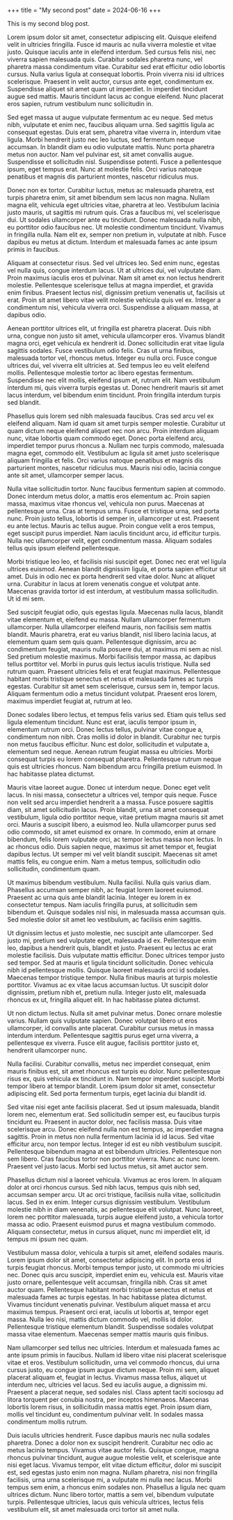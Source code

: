+++
title = "My second post"
date = 2024-06-16
+++

This is my second blog post.



Lorem ipsum dolor sit amet, consectetur adipiscing elit. Quisque eleifend velit in ultricies fringilla. Fusce id mauris ac nulla viverra molestie et vitae justo. Quisque iaculis ante in eleifend interdum. Sed cursus felis nisi, nec viverra sapien malesuada quis. Curabitur sodales pharetra nunc, vel pharetra massa condimentum vitae. Curabitur sed erat efficitur odio lobortis cursus. Nulla varius ligula at consequat lobortis. Proin viverra nisi id ultrices scelerisque. Praesent in velit auctor, cursus ante eget, condimentum ex. Suspendisse aliquet sit amet quam ut imperdiet. In imperdiet tincidunt augue sed mattis. Mauris tincidunt lacus ac congue eleifend. Nunc placerat eros sapien, rutrum vestibulum nunc sollicitudin in.

Sed eget massa ut augue vulputate fermentum ac eu neque. Sed metus nibh, vulputate et enim nec, faucibus aliquam urna. Sed sagittis ligula ac consequat egestas. Duis erat sem, pharetra vitae viverra in, interdum vitae ligula. Morbi hendrerit justo nec leo luctus, sed fermentum neque accumsan. In blandit diam eu odio vulputate mattis. Nunc porta pharetra metus non auctor. Nam vel pulvinar est, sit amet convallis augue. Suspendisse et sollicitudin nisl. Suspendisse potenti. Fusce a pellentesque ipsum, eget tempus erat. Nunc at molestie felis. Orci varius natoque penatibus et magnis dis parturient montes, nascetur ridiculus mus.

Donec non ex tortor. Curabitur luctus, metus ac malesuada pharetra, est turpis pharetra enim, sit amet bibendum sem lacus non magna. Nullam magna elit, vehicula eget ultricies vitae, pharetra at leo. Vestibulum lacinia justo mauris, ut sagittis mi rutrum quis. Cras a faucibus mi, vel scelerisque dui. Ut sodales ullamcorper ante eu tincidunt. Donec malesuada nulla nibh, eu porttitor odio faucibus nec. Ut molestie condimentum tincidunt. Vivamus in fringilla nulla. Nam elit ex, semper non pretium in, vulputate at nibh. Fusce dapibus eu metus at dictum. Interdum et malesuada fames ac ante ipsum primis in faucibus.

Aliquam at consectetur risus. Sed vel ultrices leo. Sed enim nunc, egestas vel nulla quis, congue interdum lacus. Ut at ultrices dui, vel vulputate diam. Proin maximus iaculis eros et pulvinar. Nam sit amet ex non lectus hendrerit molestie. Pellentesque scelerisque tellus at magna imperdiet, et gravida enim finibus. Praesent lectus nisl, dignissim pretium venenatis ut, facilisis ut erat. Proin sit amet libero vitae velit molestie vehicula quis vel ex. Integer a condimentum nisi, vehicula viverra orci. Suspendisse a aliquam massa, at dapibus odio.

Aenean porttitor ultrices elit, ut fringilla est pharetra placerat. Duis nibh urna, congue non justo sit amet, vehicula ullamcorper eros. Vivamus blandit magna orci, eget vehicula ex hendrerit id. Donec sollicitudin erat vitae ligula sagittis sodales. Fusce vestibulum odio felis. Cras ut urna finibus, malesuada tortor vel, rhoncus metus. Integer eu nulla orci. Fusce congue ultrices dui, vel viverra elit ultricies at. Sed tempus leo eu velit eleifend mollis. Pellentesque molestie tortor ac libero egestas fermentum. Suspendisse nec elit mollis, eleifend ipsum et, rutrum elit. Nam vestibulum interdum mi, quis viverra turpis egestas ut. Donec hendrerit mauris sit amet lacus interdum, vel bibendum enim tincidunt. Proin fringilla interdum turpis sed blandit.

Phasellus quis lorem sed nibh malesuada faucibus. Cras sed arcu vel ex eleifend aliquam. Nam id quam sit amet turpis semper molestie. Curabitur ut quam dictum neque eleifend aliquet nec non arcu. Proin interdum aliquam nunc, vitae lobortis quam commodo eget. Donec porta eleifend arcu, imperdiet tempor purus rhoncus a. Nullam nec turpis commodo, malesuada magna eget, commodo elit. Vestibulum ac ligula sit amet justo scelerisque aliquam fringilla et felis. Orci varius natoque penatibus et magnis dis parturient montes, nascetur ridiculus mus. Mauris nisi odio, lacinia congue ante sit amet, ullamcorper semper lacus.

Nulla vitae sollicitudin tortor. Nunc faucibus fermentum sapien at commodo. Donec interdum metus dolor, a mattis eros elementum ac. Proin sapien massa, maximus vitae rhoncus vel, vehicula non purus. Maecenas at pellentesque urna. Cras at tempus urna. Fusce et tristique urna, sed porta nunc. Proin justo tellus, lobortis id semper in, ullamcorper ut est. Praesent eu ante lectus. Mauris ac tellus augue. Proin congue velit a eros tempus, eget suscipit purus imperdiet. Nam iaculis tincidunt arcu, id efficitur turpis. Nulla nec ullamcorper velit, eget condimentum massa. Aliquam sodales tellus quis ipsum eleifend pellentesque.

Morbi tristique leo leo, et facilisis nisi suscipit eget. Donec nec erat vel ligula ultrices euismod. Aenean blandit dignissim ligula, et porta sapien efficitur sit amet. Duis in odio nec ex porta hendrerit sed vitae dolor. Nunc at aliquet urna. Curabitur in lacus at lorem venenatis congue et volutpat ante. Maecenas gravida tortor id est interdum, at vestibulum massa sollicitudin. Ut id mi sem.

Sed suscipit feugiat odio, quis egestas ligula. Maecenas nulla lacus, blandit vitae elementum et, eleifend eu massa. Nullam ullamcorper fermentum ullamcorper. Nulla ullamcorper eleifend mauris, non facilisis sem mattis blandit. Mauris pharetra, erat eu varius blandit, nisl libero lacinia lacus, at elementum quam sem quis quam. Pellentesque dignissim, arcu ac condimentum feugiat, mauris nulla posuere dui, at maximus mi sem ac nisl. Sed pretium molestie maximus. Morbi facilisis tempor massa, ac dapibus tellus porttitor vel. Morbi in purus quis lectus iaculis tristique. Nulla sed rutrum quam. Praesent ultricies felis et erat feugiat maximus. Pellentesque habitant morbi tristique senectus et netus et malesuada fames ac turpis egestas. Curabitur sit amet sem scelerisque, cursus sem in, tempor lacus. Aliquam fermentum odio a metus tincidunt volutpat. Praesent eros lorem, maximus imperdiet feugiat at, rutrum at leo.

Donec sodales libero lectus, et tempus felis varius sed. Etiam quis tellus sed ligula elementum tincidunt. Nunc est erat, iaculis tempor ipsum in, elementum rutrum orci. Donec lectus tellus, pulvinar vitae congue a, condimentum non nibh. Cras mollis id dolor in blandit. Curabitur nec turpis non metus faucibus efficitur. Nunc est dolor, sollicitudin et vulputate a, elementum sed neque. Aenean rutrum feugiat massa eu ultricies. Morbi consequat turpis eu lorem consequat pharetra. Pellentesque rutrum neque quis est ultricies rhoncus. Nam bibendum arcu fringilla pretium euismod. In hac habitasse platea dictumst.

Mauris vitae laoreet augue. Donec ut interdum neque. Donec eget velit lacus. In nisi massa, consectetur a ultrices vel, tempor quis neque. Fusce non velit sed arcu imperdiet hendrerit a a massa. Fusce posuere sagittis diam, sit amet sollicitudin lacus. Proin blandit, urna sit amet consequat vestibulum, ligula odio porttitor neque, vitae pretium magna mauris sit amet orci. Mauris a suscipit libero, a euismod leo. Nulla ullamcorper purus sed odio commodo, sit amet euismod ex ornare. In commodo, enim at ornare bibendum, felis lorem vulputate orci, ac tempor lectus massa non lectus. In ac rhoncus odio. Duis sapien neque, maximus sit amet tempor et, feugiat dapibus lectus. Ut semper mi vel velit blandit suscipit. Maecenas sit amet mattis felis, eu congue enim. Nam a metus tempus, sollicitudin odio sollicitudin, condimentum quam.

Ut maximus bibendum vestibulum. Nulla facilisi. Nulla quis varius diam. Phasellus accumsan semper nibh, ac feugiat lorem laoreet euismod. Praesent ac urna quis ante blandit lacinia. Integer eu lorem in ex consectetur tempus. Nam iaculis fringilla purus, at sollicitudin sem bibendum et. Quisque sodales nisl nisi, in malesuada massa accumsan quis. Sed molestie dolor sit amet leo vestibulum, ac facilisis enim sagittis.

Ut dignissim lectus et justo molestie, nec suscipit ante ullamcorper. Sed justo mi, pretium sed vulputate eget, malesuada id ex. Pellentesque enim leo, dapibus a hendrerit quis, blandit et justo. Praesent eu lectus ac erat molestie facilisis. Duis vulputate mattis efficitur. Donec ultrices tempor justo sed tempor. Sed at mauris et ligula tincidunt sollicitudin. Donec vehicula nibh id pellentesque mollis. Quisque laoreet malesuada orci id sodales. Maecenas tempor tristique tempor. Nulla finibus mauris at turpis molestie porttitor. Vivamus ac ex vitae lacus accumsan luctus. Ut suscipit dolor dignissim, pretium nibh et, pretium nulla. Integer justo elit, malesuada rhoncus ex ut, fringilla aliquet elit. In hac habitasse platea dictumst.

Ut non dictum lectus. Nulla sit amet pulvinar metus. Donec ornare molestie varius. Nullam quis vulputate sapien. Donec volutpat libero ut eros ullamcorper, id convallis ante placerat. Curabitur cursus metus in massa interdum interdum. Pellentesque sagittis purus eget urna viverra, a pellentesque ex viverra. Fusce elit augue, facilisis porttitor justo et, hendrerit ullamcorper nunc.

Nulla facilisi. Curabitur convallis, metus nec imperdiet consequat, enim mauris finibus est, sit amet rhoncus est turpis eu dolor. Nunc pellentesque risus ex, quis vehicula ex tincidunt in. Nam tempor imperdiet suscipit. Morbi tempor libero at tempor blandit. Lorem ipsum dolor sit amet, consectetur adipiscing elit. Sed porta fermentum turpis, eget lacinia dui blandit id.

Sed vitae nisi eget ante facilisis placerat. Sed ut ipsum malesuada, blandit lorem nec, elementum erat. Sed sollicitudin semper est, eu faucibus turpis tincidunt eu. Praesent in auctor dolor, nec facilisis massa. Duis vitae scelerisque arcu. Donec eleifend nulla non est tempus, ac imperdiet magna sagittis. Proin in metus non nulla fermentum lacinia id id lacus. Sed vitae efficitur arcu, non tempor lectus. Integer id est eu nibh vestibulum suscipit. Pellentesque bibendum magna at est bibendum ultricies. Pellentesque non sem libero. Cras faucibus tortor non porttitor viverra. Nunc ac nunc lorem. Praesent vel justo lacus. Morbi sed luctus metus, sit amet auctor sem.

Phasellus dictum nisl a laoreet vehicula. Vivamus ac eros lorem. In aliquam dolor at orci rhoncus cursus. Sed nibh lacus, tempus quis nibh sed, accumsan semper arcu. Ut ac orci tristique, facilisis nulla vitae, sollicitudin lacus. Sed in ex enim. Integer cursus dignissim vestibulum. Vestibulum molestie nibh in diam venenatis, ac pellentesque elit volutpat. Nunc laoreet, lorem nec porttitor malesuada, turpis augue eleifend justo, a vehicula tortor massa ac odio. Praesent euismod purus et magna vestibulum commodo. Aliquam consectetur, metus in cursus aliquet, nunc mi imperdiet elit, id tempus mi ipsum nec quam.

Vestibulum massa dolor, vehicula a turpis sit amet, eleifend sodales mauris. Lorem ipsum dolor sit amet, consectetur adipiscing elit. In porta eros id turpis feugiat rhoncus. Morbi tempus tempor justo, ut commodo mi ultricies nec. Donec quis arcu suscipit, imperdiet enim eu, vehicula est. Mauris vitae justo ornare, pellentesque velit accumsan, fringilla nibh. Cras sit amet auctor quam. Pellentesque habitant morbi tristique senectus et netus et malesuada fames ac turpis egestas. In hac habitasse platea dictumst. Vivamus tincidunt venenatis pulvinar. Vestibulum aliquet massa et arcu maximus tempus. Praesent orci erat, iaculis ut lobortis at, tempor eget massa. Nulla leo nisi, mattis dictum commodo vel, mollis id dolor. Pellentesque tristique elementum blandit. Suspendisse sodales volutpat massa vitae elementum. Maecenas semper mattis mauris quis finibus.

Nam ullamcorper sed tellus nec ultricies. Interdum et malesuada fames ac ante ipsum primis in faucibus. Nullam id libero vitae nisi placerat scelerisque vitae et eros. Vestibulum sollicitudin, urna vel commodo rhoncus, dui urna cursus justo, eu congue ipsum augue dictum neque. Proin mi sem, aliquet placerat aliquam et, feugiat in lectus. Vivamus massa tellus, aliquet ut interdum nec, ultricies vel lacus. Sed eu iaculis augue, a dignissim mi. Praesent a placerat neque, sed sodales nisl. Class aptent taciti sociosqu ad litora torquent per conubia nostra, per inceptos himenaeos. Maecenas lobortis lorem risus, in sollicitudin massa mattis eget. Proin ipsum diam, mollis vel tincidunt eu, condimentum pulvinar velit. In sodales massa condimentum mollis rutrum.

Duis iaculis ultricies hendrerit. Fusce dapibus mauris nec nulla sodales pharetra. Donec a dolor non ex suscipit hendrerit. Curabitur nec odio ac metus lacinia tempus. Vivamus vitae auctor felis. Quisque congue, magna rhoncus pulvinar tincidunt, augue augue molestie velit, et scelerisque ante nisi eget lacus. Vivamus tempor, elit vitae dictum efficitur, dolor mi suscipit est, sed egestas justo enim non magna. Nullam pharetra, nisi non fringilla facilisis, urna urna scelerisque mi, a vulputate mi nulla nec lacus. Morbi tempus sem enim, a rhoncus enim sodales non. Phasellus a ligula nec quam ultrices dictum. Nunc libero tortor, mattis a sem vel, bibendum vulputate turpis. Pellentesque ultricies, lacus quis vehicula ultrices, lectus felis vestibulum elit, sit amet malesuada orci tortor sit amet nulla. 